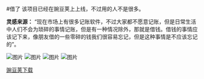 #借了
该项目已经在豌豆荚上上线，不过用的人不是很多。

**灵感来源：** “现在市场上有很多记账软件，不过大家都不愿意记账，但是日常生活中人们不会为琐碎的事情记账，但是有一种情况除外，那就是借钱。借钱的事情应该记下来，像朋友借的一些零碎的钱我们很容易忘记，但是这种事情是不应该忘记的”。

![图片](http://img.wdjimg.com/mms/screenshot/0/0a/5344e60a57817fb8538a172feedf20a0_320_569.jpeg)
![图片](http://img.wdjimg.com/mms/screenshot/8/e9/143f801bae48bcf2763247597dd99e98_320_569.jpeg)
![图片](http://img.wdjimg.com/mms/screenshot/1/7e/d10fa70d22b81745d8a1b9e34008e7e1_320_569.jpeg)
![图片](http://img.wdjimg.com/mms/screenshot/e/b8/0f2da4a79bec580d172d18effad79b8e_320_569.jpeg)


[豌豆荚下载](http://www.wandoujia.com/apps/me.fuyou.qianle)
